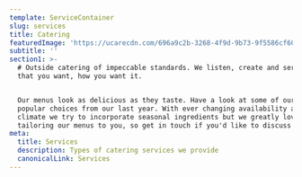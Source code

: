 ```yaml
---
template: ServiceContainer
slug: services
title: Catering
featuredImage: 'https://ucarecdn.com/696a9c2b-3268-4f9d-9b73-9f5586cf6021/'
subtitle: ''
section1: >-
  # Outside catering of impeccable standards. We listen, create and serve food
  that you want, how you want it.


  Our menus look as delicious as they taste. Have a look at some of our most
  popular choices from our last year. With ever changing availability and
  climate we try to incorporate seasonal ingredients but we greatly love
  tailoring our menus to you, so get in touch if you'd like to discuss further.
meta:
  title: Services
  description: Types of catering services we provide
  canonicalLink: Services
---
```

